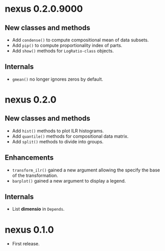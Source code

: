 # nexus 0.2.0.9000
## New classes and methods
* Add `condense()` to compute compositional mean of data subsets.
* Add `pip()` to compute proportionality index of parts.
* Add `show()` methods for `LogRatio-class` objects.

## Internals
* `gmean()` no longer ignores zeros by default.

# nexus 0.2.0
## New classes and methods
* Add `hist()` methods to plot ILR histograms.
* Add `quantile()` methods for compositional data matrix.
* Add `split()` methods to divide into groups.

## Enhancements
* `transform_ilr()` gained a new argument allowing the specify the base of the transformation.
* `barplot()` gained a new argument to display a legend.

## Internals
* List **dimensio** in `Depends`.

# nexus 0.1.0

* First release.
